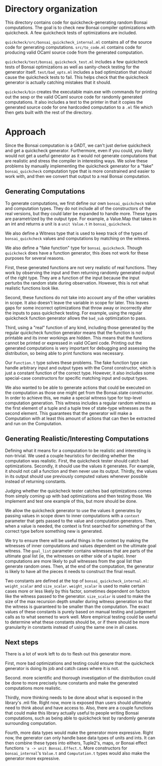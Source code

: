 
# Directory organization

This directory contains code for quickcheck-generating random Bonsai
computations. The goal is to check new Bonsai compiler optimizations with
quickcheck. A few quickcheck tests of optimizations are included.

`quickcheck/src/bonsai_quickcheck_internal.ml` contains all of the source code
for generating computations. `src/to_code.ml` contains code for producing valid
OCaml source code from the generated computation.

`quickcheck/test/bonsai_quickcheck_test.ml` includes a few quickcheck tests of
Bonsai optimizations as well as sanity-check testing for the generator itself.
`test/bad_opts.ml` includes a bad optimization that should cause the quickcheck
tests to fail. This helps check that the quickcheck generator is actually
catching mistakes that it should.

`quickcheck/bin` creates the executable main.exe with commands for printing out
the sexp or the valid OCaml source code for randomly generated computations. It
also includes a test to the printer in that it copies the generated source code
for one hardcoded computation to a `.ml` file which then gets built with the rest
of the directory.

# Approach

Since the Bonsai computation is a GADT, we can't just derive quickcheck and get
a quickcheck generator. Furthermore, even if  you could, you likely would not
get a useful generator as it would not generate computations that are realistic
and stress the compiler in interesting ways. We solve these problems by
manually implementing the quickcheck generator for a "fake" `bonsai_quickcheck`
computation type that is more constrained and easier to work with, and then we
convert that output to a real Bonsai computation.

## Generating Computations

To generate computations, we first define our own `bonsai_quickcheck` value and
computation types. They do not include all of the constructors of the real
versions, but they could later be expanded to handle more. These types are
parametrized by the output type. For example, a Value.Map that takes in an int
and returns a unit is a `unit Value.t` in `bonsai_quickcheck`.

We also define a Witness type that is used to keep track of the types of
`bonsai_quickcheck` values and computations by matching on the witness.

We also define a "fake function" type for `bonsai_quickcheck`. Though
`quickcheck` does have a function generator, this does not work for these
purposes for several reasons.

First, these generated functions are not very realistic of real functions. They
work by observing the input and then returning randomly generated output of the
right type. They are a function of the input because the input perturbs the
random state during observation. However, this is not what realistic functions
look like.

Second, these functions do not take into account any of the other variables
in scope. It also doesn't leave the variable in scope for later. This leaves
gaps for some incorrect optimizations that throw away or incorrectly alter the
inputs to pass quickcheck testing. For example, using the regular quickcheck
function generator allows the `bad_sub` optimization to pass.

Third, using a "real" function of any kind, including those generated by the
regular quickcheck function generator means that the function is not printable
and its inner workings are hidden. This means that the functions cannot be
printed or expressed in valid OCaml code. Printing out the generated
computations is very important for debugging and assessing the distribution, so
being able to print functions was necessary.

Our `Function.t` type solves these problems. The fake function type can handle
arbitrary input and output types with the Const constructor, which is just a
constant function of the correct type. However, it also includes some
special-case constructors for specific matching input and output types.

We also wanted to be able to generate actions that could be executed on the
computation as those one might get from the Bonsai.state constructor. In order
to achieve this, we make a special witness type for top-level computation
generation. This witness includes a regular random witness as the first element
of a tuple and a tuple tree of state-type witnesses as the second element. This
guarantees that the generator will make a Computation with at least this amount
of actions that can then be extracted and run on the Computation.

## Generating Realistic/Interesting Computations

Defining what it means for a computation to be realistic and interesting is
non-trivial. We used a couple heuristics for deciding whether the computation
was realistic. First, the quickcheck tester should catch bad optimizations.
Secondly, it should use the values it generates. For example, it should not
call a function and then never use its output. Thirdly, the values in its
output should use previously computed values whenever possible instead of
returning constants.

Judging whether the quickcheck tester catches bad optimizations comes from
simply coming up with bad optimizations and then testing those. We implement
and test one example of this, but more should be done.

We allow the quickcheck generator to use the values it generates by passing
values in scope down to inner computations with a `context` parameter that gets
passed to the value and computation generators. Then, when a value is needed,
the context is first searched for something of the correct type before
something new is generated.

We try to ensure there will be useful things in the context by making the
witnesses of inner computations and values dependent on the ultimate goal
witness. The `goal_list` parameter contains witnesses that are parts of the
ultimate goal list (ie, the witnesses on either side of a tuple). Inner
computations are more likely to pull witnesses from the goal list than generate
random ones. Then, at the end of the computation, the generator is likely to
have all the pieces it needs to construct the final result.

Two constants are defined at the top of `bonsai_quickcheck_internal.ml`:
`weight_scalar` and `size_scalar`. `weight_scalar` is used to make certain
cases more or less likely by this factor, sometimes dependent on factors like
the witness passed to the generator. `size_scalar` is used to make the size of
the max recursion depth smaller during witness generation so that the witness
is guaranteed to be smaller than the computation. The exact values of these
constants is purely based on manual testing and judgement calls as to what
seemed to work well. More empirical testing could be  useful to determine what
these constants should be, or if there should be more granularity in constants
instead of using the same one in all cases.

Next steps
---------------------------------
There is a lot of work left to do to flesh out this generator more.

First, more bad optimizations and testing could ensure that the quickcheck
generator is doing its job and catch cases where it is not.

Second. more scientific and thorough investigation of the distribution could
be done to more precisely tune constants and make the generated computations
more realistic.

Thirdly, more thinking needs to be done about what is exposed in the library's
.mli file. Right now, more is exposed than users should ultimately need to
think about and have access to. Also, there are a couple functions that could
make this library actually useful to people writing Bonsai computations, such
as being able to quickcheck test by randomly generate surrounding computation.

Fourth, more data types would make the generator more expressive. Right now,
the generator can only handle base data types of units and ints. It can then
combine these types into eithers, Tuple2's, maps, or Bonsai effect functions
`'a -> unit Bonsai.Effect.t`. More constructors for `bonsai_internal`'s `Value.t`
and `Computation.t` types would also make the generator more expressive.
